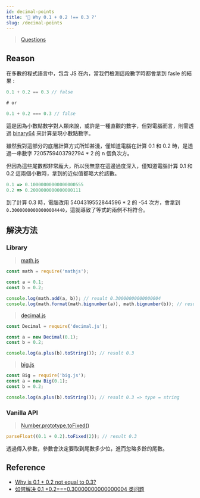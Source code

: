 ```yaml
---
id: decimal-points
title: '📜 Why 0.1 + 0.2 !== 0.3 ?'
slug: /decimal-points
---
```


> [Questions](../collection.md/#⚙️-JS--Basics)

## Reason

在多數的程式語言中，包含 JS 在內，當我們檢測這段數字時都會拿到 fasle 的結果 :

```javascript
0.1 + 0.2 == 0.3 // false

# or

0.1 + 0.2 === 0.3 // false
```

這是因為小數點數字對人類來說，或許是一種直觀的數字，但對電腦而言，則需透過 [binary64](https://en.wikipedia.org/wiki/Double-precision_floating-point_format) 來計算呈現小數點數字。

雖然我對這部分的底層計算方式所知甚淺，僅知道電腦在計算 0.1 和 0.2 時，是透過一串數字 7205759403792794 \* 2 的 n 個負次方。

但因為這些尾數都非常龐大，所以我無意在這邊過度深入，僅知道電腦計算 0.1 和 0.2 這兩個小數時，拿到的近似值都略大於該數。

```javascript
0.1 => 0.10000000000000000555
0.2 => 0.2000000000000000111
```

到了計算 0.3 時，電腦改用 5404319552844596 \* 2 的 -54 次方，會拿到 `0.30000000000000004440`，這就導致了等式的兩側不相符合。

## 解決方法

### Library

> [math.js](https://github.com/josdejong/mathjs)

```javascript
const math = require('mathjs');

const a = 0.1;
const b = 0.2;

console.log(math.add(a, b)); // result 0.30000000000000004
console.log(math.format(math.bignumber(a)), math.bignumber(b)); // result 0.3
```

> [decimal.js](https://github.com/MikeMcl/decimal.js)

```javascript
const Decimal = require('decimal.js');

const a = new Decimal(0.1);
const b = 0.2;

console.log(a.plus(b).toString()); // result 0.3
```

> [big.js](https://github.com/MikeMcl/big.js/)

```javascript
const Big = require('big.js');
const a = new Big(0.1);
const b = 0.2;

console.log(a.plus(b).toString()); // result 0.3 => type = string
```

### Vanilla API

> [Number.prototype.toFixed()](https://developer.mozilla.org/zh-CN/docs/Web/JavaScript/Reference/Global_Objects/Number/toFixed)

```javascript
parseFloat((0.1 + 0.2).toFixed(2)); // result 0.3
```

透過傳入參數，參數會決定要取到尾數多少位，進而忽略多餘的尾數。

## Reference

- [Why is 0.1 + 0.2 not equal to 0.3?](https://lemire.me/blog/2020/10/10/why-is-0-1-0-2-not-equal-to-0-3/)
- [如何解决 0.1 +0.2===0.30000000000000004 类问题](https://juejin.cn/post/6844903730349883406)
